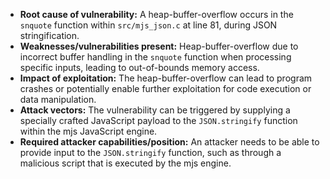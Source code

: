 - **Root cause of vulnerability:** A heap-buffer-overflow occurs in the `snquote` function within `src/mjs_json.c` at line 81, during JSON stringification.
- **Weaknesses/vulnerabilities present:** Heap-buffer-overflow due to incorrect buffer handling in the `snquote` function when processing specific inputs, leading to out-of-bounds memory access.
- **Impact of exploitation:** The heap-buffer-overflow can lead to program crashes or potentially enable further exploitation for code execution or data manipulation.
- **Attack vectors:** The vulnerability can be triggered by supplying a specially crafted JavaScript payload to the `JSON.stringify` function within the mjs JavaScript engine.
- **Required attacker capabilities/position:** An attacker needs to be able to provide input to the `JSON.stringify` function, such as through a malicious script that is executed by the mjs engine.